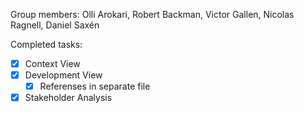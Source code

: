 
Group members: Olli Arokari, Robert Backman, Victor Gallen, Nicolas Ragnell, Daniel Saxén

Completed tasks: 
  - [X] Context View
  - [X] Development View
    - [X] Referenses in separate file
  - [X] Stakeholder Analysis
